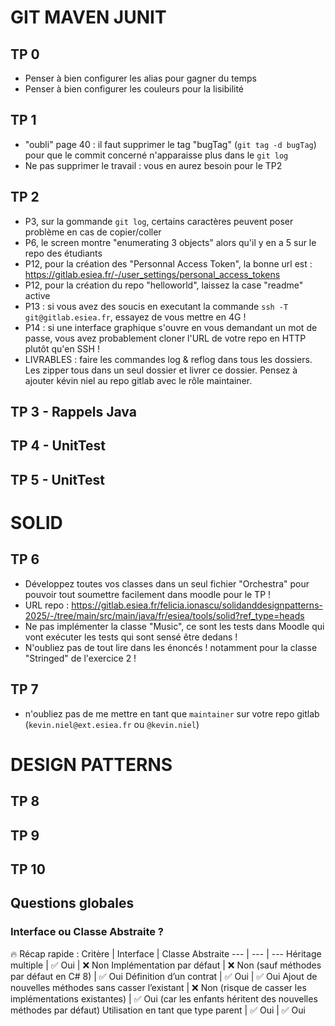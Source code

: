 # GIT MAVEN JUNIT

## TP 0
- Penser à bien configurer les alias pour gagner du temps
- Penser à bien configurer les couleurs pour la lisibilité

## TP 1
- "oubli" page 40 : il faut supprimer le tag "bugTag" (`git tag -d bugTag`) pour que le commit concerné n'apparaisse plus dans le `git log`
- Ne pas supprimer le travail : vous en aurez besoin pour le TP2

## TP 2
- P3, sur la gommande `git log`, certains caractères peuvent poser problème en cas de copier/coller
- P6, le screen montre "enumerating 3 objects" alors qu'il y en a 5 sur le repo des étudiants
- P12, pour la création des "Personnal Access Token", la bonne url est : https://gitlab.esiea.fr/-/user_settings/personal_access_tokens
- P12, pour la création du repo "helloworld", laissez la case "readme" active
- P13 : si vous avez des soucis en executant la commande `ssh -T git@gitlab.esiea.fr`, essayez de vous mettre en 4G !
- P14 : si une interface graphique s'ouvre en vous demandant un mot de passe, vous avez probablement cloner l'URL de votre repo en HTTP plutôt qu'en SSH !
- LIVRABLES : faire les commandes log & reflog dans tous les dossiers. Les zipper tous dans un seul dossier et livrer ce dossier. Pensez à ajouter kévin niel au repo gitlab avec le rôle maintainer.


## TP 3 - Rappels Java

## TP 4 - UnitTest
## TP 5 - UnitTest

# SOLID

## TP 6
- Développez toutes vos classes dans un seul fichier "Orchestra" pour pouvoir tout soumettre facilement dans moodle pour le TP !
- URL repo : https://gitlab.esiea.fr/felicia.ionascu/solidanddesignpatterns-2025/-/tree/main/src/main/java/fr/esiea/tools/solid?ref_type=heads
- Ne pas implémenter la classe "Music", ce sont les tests dans Moodle qui vont exécuter les tests qui sont sensé être dedans !
- N'oubliez pas de tout lire dans les énoncés ! notamment pour la classe "Stringed" de l'exercice 2 !

## TP 7

- n'oubliez pas de me mettre en tant que `maintainer` sur votre repo gitlab (`kevin.niel@ext.esiea.fr` ou `@kevin.niel`)

# DESIGN PATTERNS

## TP 8

## TP 9

## TP 10

## Questions globales

### Interface ou Classe Abstraite ?

🔥 Récap rapide :
Critère	| Interface	| Classe Abstraite
--- | --- | ---
Héritage multiple	| ✅ Oui | ❌ Non
Implémentation par défaut |	❌ Non (sauf méthodes par défaut en C# 8) |	✅ Oui
Définition d’un contrat |	✅ Oui |	✅ Oui
Ajout de nouvelles méthodes sans casser l’existant | ❌ Non (risque de casser les implémentations existantes) |	✅ Oui (car les enfants héritent des nouvelles méthodes par défaut)
Utilisation en tant que type parent |	✅ Oui | ✅ Oui
